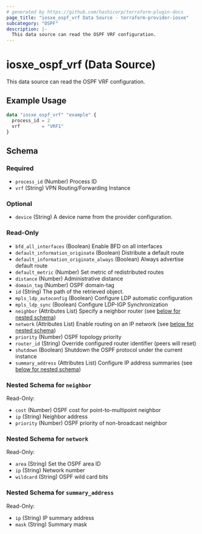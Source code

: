 ```yaml
---
# generated by https://github.com/hashicorp/terraform-plugin-docs
page_title: "iosxe_ospf_vrf Data Source - terraform-provider-iosxe"
subcategory: "OSPF"
description: |-
  This data source can read the OSPF VRF configuration.
---
```


# iosxe_ospf_vrf (Data Source)

This data source can read the OSPF VRF configuration.

## Example Usage

```terraform
data "iosxe_ospf_vrf" "example" {
  process_id = 2
  vrf        = "VRF1"
}
```

<!-- schema generated by tfplugindocs -->
## Schema

### Required

- `process_id` (Number) Process ID
- `vrf` (String) VPN Routing/Forwarding Instance

### Optional

- `device` (String) A device name from the provider configuration.

### Read-Only

- `bfd_all_interfaces` (Boolean) Enable BFD on all interfaces
- `default_information_originate` (Boolean) Distribute a default route
- `default_information_originate_always` (Boolean) Always advertise default route
- `default_metric` (Number) Set metric of redistributed routes
- `distance` (Number) Administrative distance
- `domain_tag` (Number) OSPF domain-tag
- `id` (String) The path of the retrieved object.
- `mpls_ldp_autoconfig` (Boolean) Configure LDP automatic configuration
- `mpls_ldp_sync` (Boolean) Configure LDP-IGP Synchronization
- `neighbor` (Attributes List) Specify a neighbor router (see [below for nested schema](#nestedatt--neighbor))
- `network` (Attributes List) Enable routing on an IP network (see [below for nested schema](#nestedatt--network))
- `priority` (Number) OSPF topology priority
- `router_id` (String) Override configured router identifier (peers will reset)
- `shutdown` (Boolean) Shutdown the OSPF protocol under the current instance
- `summary_address` (Attributes List) Configure IP address summaries (see [below for nested schema](#nestedatt--summary_address))

<a id="nestedatt--neighbor"></a>
### Nested Schema for `neighbor`

Read-Only:

- `cost` (Number) OSPF cost for point-to-multipoint neighbor
- `ip` (String) Neighbor address
- `priority` (Number) OSPF priority of non-broadcast neighbor


<a id="nestedatt--network"></a>
### Nested Schema for `network`

Read-Only:

- `area` (String) Set the OSPF area ID
- `ip` (String) Network number
- `wildcard` (String) OSPF wild card bits


<a id="nestedatt--summary_address"></a>
### Nested Schema for `summary_address`

Read-Only:

- `ip` (String) IP summary address
- `mask` (String) Summary mask
